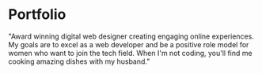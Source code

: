 # Portfolio
"Award winning digital web designer creating engaging online experiences. My goals are to excel as a web developer and be a positive role model for women who want to join the tech field. When I'm not coding, you'll find me cooking amazing dishes with my husband."



